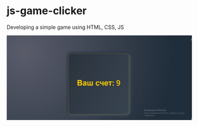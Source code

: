 # js-game-clicker
Developing a simple game using HTML, CSS, JS

![Header](https://github.com/romanmaha/js-game-clicker/blob/main/Animation3.gif)
